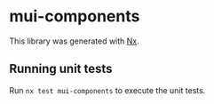 # mui-components

This library was generated with [Nx](https://nx.dev).

## Running unit tests

Run `nx test mui-components` to execute the unit tests.
